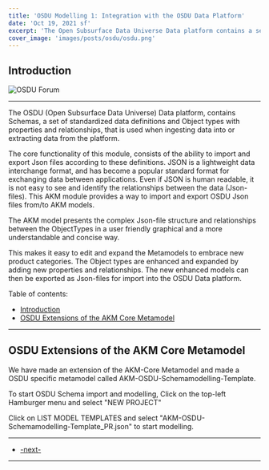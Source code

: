 ```yaml
---
title: 'OSDU Modelling 1: Integration with the OSDU Data Platform'
date: 'Oct 19, 2021 sf'
excerpt: 'The Open Subsurface Data Universe Data platform contains a set of standardized data definitions and Object types that is used to when ingesting data into the platform. The core functionality of this module consists of the ability to import and export OSDU Json files to AKM models.'
cover_image: 'images/posts/osdu/osdu.png'
---
```


## Introduction  

![OSDU Forum](/images/posts/osdu/osdu.png)

---

The OSDU (Open Subsurface Data Universe) Data platform, contains Schemas,  a set of standardized data definitions and Object types with properties and relationships, that is used when ingesting data into or extracting data from the platform. 


The core functionality of this module, consists of the ability to import and export Json files according to these definitions. JSON is a lightweight data interchange format, and has become a popular standard format for exchanging data between applications. Even if JSON is human readable, it is not easy to see and identify the relationships between the data (Json-files). This AKM module provides a way to import and export OSDU Json files from/to AKM models.

The AKM model presents the complex Json-file structure and relationships between the ObjectTypes in a user friendly graphical and a more understandable and concise way.

This makes it easy to edit and expand the Metamodels to embrace new product categories. The Object types are enhanced and expanded by adding new properties and relationships. The new enhanced models can then be exported as Json-files for import into the OSDU Data platform.

Table of contents:

- [Introduction](#introduction)
- [OSDU Extensions of the AKM Core Metamodel](#osdu-extensions-of-the-akm-core-metamodel)

---

## OSDU Extensions of the AKM Core Metamodel

We have made an extension of the AKM-Core Metamodel and made a OSDU specific metamodel called AKM-OSDU-Schemamodelling-Template.

To start OSDU Schema import and modelling, Click on the top-left Hamburger menu and select "NEW PROJECT"

Click on LIST MODEL TEMPLATES and select "AKM-OSDU-Schemamodelling-Template_PR.json" to start modelling.





---
 - [-next-](010-OSDU2-Backgrnd)
---